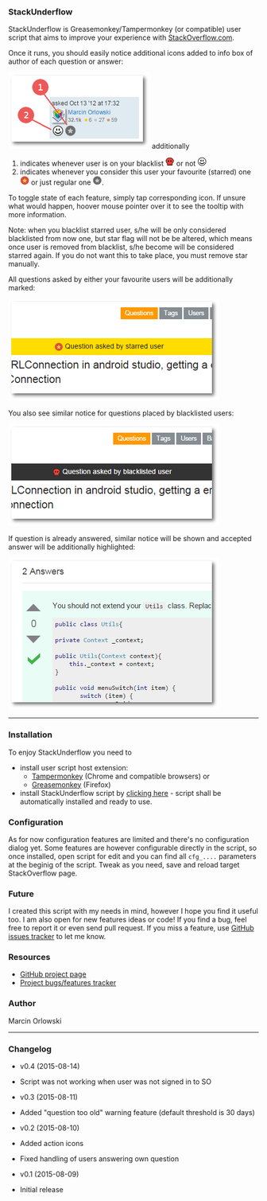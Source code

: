 ### StackUnderflow

 StackUnderflow is Greasemonkey/Tampermonkey (or compatible) user script that aims to improve your experience with [StackOverflow.com](https://StackOverflow.com).

 Once it runs, you should easily notice additional icons added to info box of author of each question or answer:

![New icons](https://raw.githubusercontent.com/MarcinOrlowski/StackUnderflow/master/img/docs_icons.png)
additionally 
 1. indicates whenever user is on your blacklist ![blacklisted](https://raw.githubusercontent.com/MarcinOrlowski/StackUnderflow/master/img/user-blacklisted-on.png) or not ![not blacklisted](https://raw.githubusercontent.com/MarcinOrlowski/StackUnderflow/master/img/user-blacklisted-off.png)
 2. indicates whenever you consider this user your favourite (starred) one ![starred](https://raw.githubusercontent.com/MarcinOrlowski/StackUnderflow/master/img/user-favourite-on.png) or just regular one ![regular user](https://raw.githubusercontent.com/MarcinOrlowski/StackUnderflow/master/img/user-favourite-off.png). 

To toggle state of each feature, simply tap corresponding icon. If unsure what would happen, hoover mouse pointer over it to see the tooltip with more information.

Note: when you blacklist starred user, s/he will be only considered blacklisted from now one, but star flag will not be be altered, which means once user is removed from blacklist, s/he become will be considered starred again. If you do not want this to take place, you must remove star manually.

All questions asked by either your favourite users will be additionally marked:

![starred user question](https://raw.githubusercontent.com/MarcinOrlowski/StackUnderflow/master/img/docs_banner_starred_question.png)

 You also see similar notice for questions placed by blacklisted users:

![blacklisted user question](https://raw.githubusercontent.com/MarcinOrlowski/StackUnderflow/master/img/docs_banner_blacklisted_user_question.png)

 If question is already answered, similar notice will be shown and accepted answer will be additionally highlighted:

![accepted answer highlight](https://raw.githubusercontent.com/MarcinOrlowski/StackUnderflow/master/img/docs_accepted_answer.png)

--------------------------------

### Installation
 To enjoy StackUnderflow you need to

  - install user script host extension:
    - [Tampermonkey](https://chrome.google.com/webstore/detail/tampermonkey/dhdgffkkebhmkfjojejmpbldmpobfkfo?hl=en) (Chrome and compatible browsers) or
    - [Greasemonkey](https://addons.mozilla.org/en-US/firefox/addon/greasemonkey/) (Firefox)
  - install StackUnderflow script by [clicking here](https://github.com/MarcinOrlowski/StackUnderflow/raw/master/stackunderflow.user.js) - script shall be automatically installed and ready to use.

### Configuration
 As for now configuration features are limited and there's no configuration dialog yet. Some features are however configurable directly in the script, so once installed, open script for edit and you can find all `cfg_....` parameters at the beginig of the script. Tweak as you need, save and reload target StackOverflow page.

### Future
I created this script with my needs in mind, however I hope you find it useful too. I am also open for new features ideas or code! If you find a bug, feel free to report it or even send pull request. If you miss a feature, use [GitHub issues tracker](https://github.com/MarcinOrlowski/StackUnderflow/issues) to let me know.

### Resources
 * [GitHub project page](https://github.com/MarcinOrlowski/StackUnderflow)
 * [Project bugs/features tracker](https://github.com/MarcinOrlowski/StackUnderflow/issues)

### Author
 Marcin Orlowski

--------------------------------

### Changelog
 - v0.4 (2015-08-14)
  - Script was not working when user was not signed in to SO

 - v0.3 (2015-08-11)
  - Added "question too old" warning feature (default threshold is 30 days)

 - v0.2 (2015-08-10)
  - Added action icons
  - Fixed handling of users answering own question
  
 - v0.1 (2015-08-09)
  - Initial release

